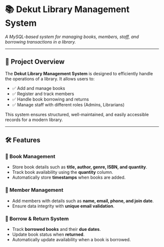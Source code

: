 # 📚 Dekut Library Management System

*A MySQL-based system for managing books, members, staff, and borrowing transactions in a library.*

--- 

## 📖 Project Overview

The **Dekut Library Management System** is designed to efficiently handle the operations of a library. It allows users to:

- ✅ Add and manage books
- ✅ Register and track members
- ✅ Handle book borrowing and returns
- ✅ Manage staff with different roles (Admins, Librarians)

This system ensures structured, well-maintained, and easily accessible records for a modern library.

---

## 🛠️ Features

### 📌 Book Management
- Store book details such as **title, author, genre, ISBN, and quantity**.
- Track book availability using the **quantity** column.
- Automatically store **timestamps** when books are added.

### 📌 Member Management
- Add members with details such as **name, email, phone, and join date**.
- Ensure data integrity with **unique email validation**.

### 📌 Borrow & Return System
- Track **borrowed books** and their **due dates**.
- Update book status when **returned**.
- Automatically update availability when a book is borrowed.

